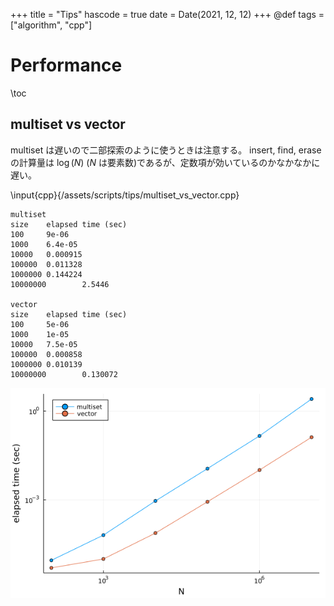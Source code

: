 +++
title = "Tips"
hascode = true
date = Date(2021, 12, 12)
+++
@def tags = ["algorithm", "cpp"]

# Performance

\toc


## multiset vs vector

multiset は遅いので二部探索のように使うときは注意する。
insert, find, erase の計算量は $\log(N)$ ($N$ は要素数)であるが、定数項が効いているのかなかなかに遅い。

\input{cpp}{/assets/scripts/tips/multiset_vs_vector.cpp} <!--_-->

```
multiset
size    elapsed time (sec)
100     9e-06
1000    6.4e-05
10000   0.000915
100000  0.011328
1000000 0.144224
10000000        2.5446

vector
size    elapsed time (sec)
100     5e-06
1000    1e-05
10000   7.5e-05
100000  0.000858
1000000 0.010139
10000000        0.130072
```

![multiset_vs_vector](/assets/tips/multiset_vs_vector.png)
